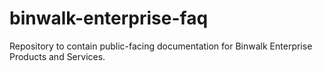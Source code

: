 # binwalk-enterprise-faq
Repository to contain public-facing documentation for Binwalk Enterprise Products and Services.
